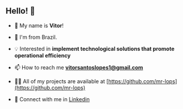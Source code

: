 ## Hello! 👋
- :man: My name is <b>Vitor</b>!

- :house_with_garden: I'm from Brazil.

- 💡 Interested in  **implement technological solutions that promote operational efficiency**

- 📫 How to reach me **vitorsantoslopes1@gmail.com**

- 👨‍💻 All of my projects are available at [https://github.com/mr-lops](https://github.com/mr-lops)

- 👯 Connect with me in <a href="https://www.linkedin.com/in/vitor-s-lopes" >Linkedin</a>

<!-- 
<h3 align="left">Some Languages and Tools:</h3>

<img src='https://img.shields.io/badge/Amazon_AWS-FF9900?style=for-the-badge&logo=amazonaws&logoColor=white' ></img>
<img src='https://img.shields.io/badge/Terraform-7B42BC?style=for-the-badge&logo=terraform&logoColor=white'/>
<img src='https://img.shields.io/badge/Oracle-F80000?style=for-the-badge&logo=Oracle&logoColor=white'/>
<img src='https://img.shields.io/badge/PostgreSQL-316192?style=for-the-badge&logo=postgresql&logoColor=white'>
<img src='https://img.shields.io/badge/Apache_Spark-FFFFFF?style=for-the-badge&logo=apachespark&logoColor=#E35A16'/>
<img src='https://img.shields.io/badge/Docker-2CA5E0?style=for-the-badge&logo=docker&logoColor=white'/>
<img src='https://img.shields.io/badge/Python-FFD43B?style=for-the-badge&logo=python&logoColor=blue'/>
<img src='https://img.shields.io/badge/Linux-FCC624?style=for-the-badge&logo=linux&logoColor=black'/>
<img src='https://img.shields.io/badge/GIT-E44C30?style=for-the-badge&logo=git&logoColor=white'/>
<img src='https://img.shields.io/badge/Airflow-017CEE?style=for-the-badge&logo=Apache%20Airflow&logoColor=white'/>
<img src='https://img.shields.io/badge/Microsoft_Azure-0089D6?style=for-the-badge&logo=microsoft-azure&logoColor=white'/>
<img src='https://img.shields.io/badge/Databricks-FF3621?style=for-the-badge&logo=Databricks&logoColor=white'/>
<img src='https://img.shields.io/badge/scikit_learn-F7931E?style=for-the-badge&logo=scikit-learn&logoColor=white'/>



<img src='https://img.shields.io/badge/dbt-FF694B?style=for-the-badge&logo=dbt&logoColor=white'/> 
https://img.shields.io/badge/Apache_Kafka-231F20?style=for-the-badge&logo=apache-kafka&logoColor=white
https://img.shields.io/badge/TensorFlow-FF6F00?style=for-the-badge&logo=TensorFlow&logoColor=white

-->
